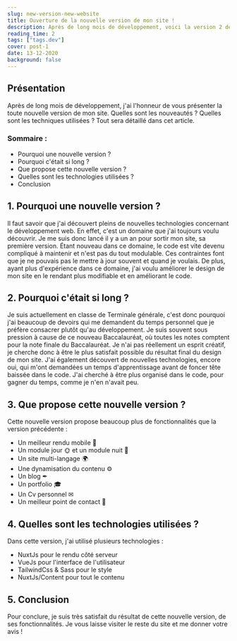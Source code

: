 ```yaml
---
slug: new-version-new-website
title: Ouverture de la nouvelle version de mon site !
description: Après de long mois de développement, voici la version 2 de mon site !
reading_time: 2
tags: ["tags.dev"]
cover: post-1
date: 13-12-2020
background: false
---
```


## Présentation

Après de long mois de développement, j'ai l'honneur de vous présenter la toute nouvelle version de mon site.
Quelles sont les nouveautés ? Quelles sont les techniques utilisées ? Tout sera détaillé dans cet article.

### Sommaire :
- Pourquoi une nouvelle version ?
- Pourquoi c'était si long ?
- Que propose cette nouvelle version ?
- Quelles sont les technologies utilisées ?
- Conclusion

## 1. Pourquoi une nouvelle version ?

Il faut savoir que j'ai découvert pleins de nouvelles technologies concernant le développement web. 
En effet, c'est un domaine que j'ai toujours voulu découvrir. Je me suis donc lancé il y a un an pour sortir mon site, sa première version.
Étant nouveau dans ce domaine, le code est vite devenu compliqué à maintenir et n'est pas du tout modulable. 
Ces contraintes font que je ne pouvais pas le mettre à jour souvent et quand je voulais. 
De plus, ayant plus d'expérience dans ce domaine, j'ai voulu améliorer le design de mon site en le rendant plus 
modifiable et en améliorant le code.

## 2. Pourquoi c'était si long ?

Je suis actuellement en classe de Terminale générale, c'est donc pourquoi j'ai beaucoup de devoirs qui me demandent du temps
personnel que je préfère consacrer plutôt qu'au développement. Je suis souvent sous pression à cause de ce nouveau 
Baccalauréat, où toutes les notes comptent pour la note finale du Baccalauréat. 
Je n'ai pas réellement un esprit créatif, je cherche donc à être le plus satisfait possible du résultat final du 
design de mon site. J'ai également découvert de nouvelles technologies, encore oui, qui m'ont demandées un temps 
d'apprentissage avant de foncer tête baissée dans le code. J'ai cherché à être plus organisé dans le code, 
pour gagner du temps, comme je n'en n'avait peu.

## 3. Que propose cette nouvelle version ?

Cette nouvelle version propose beaucoup plus de fonctionnalités que la version précédente :

- Un meilleur rendu mobile 📱
- Un module jour 🌞 et un module nuit 🌚
- Un site multi-langage 🌍
- Une dynamisation du contenu ⚙
- Un blog ✒
- Un portfolio 🎓
- Un Cv personnel ✉
- Un meilleur point de contact 📌

## 4. Quelles sont les technologies utilisées ?

Dans cette version, j'ai utilisé plusieurs technologies :

- NuxtJs pour le rendu côté serveur
- VueJs pour l'interface de l'utilisateur
- TailwindCss & Sass pour le style
- NuxtJs/Content pour tout le contenu

## 5. Conclusion

Pour conclure, je suis très satisfait du résultat de cette nouvelle version, de ses fonctionnalités.
Je vous laisse visiter le reste du site et me donner votre avis !

